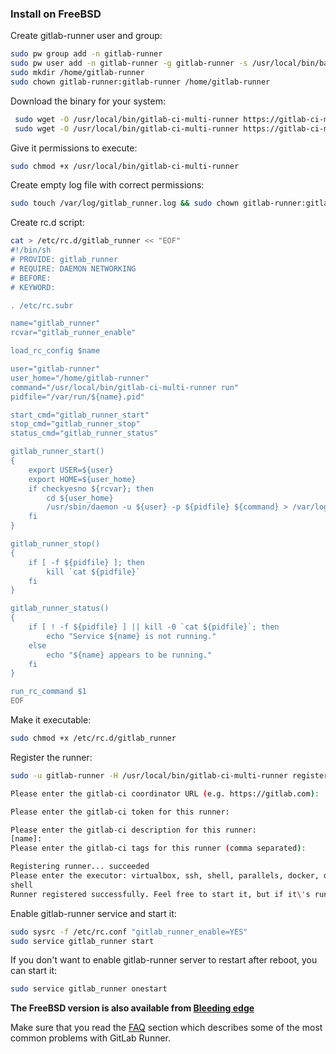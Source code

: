 ### Install on FreeBSD

Create gitlab-runner user and group:

```bash
sudo pw group add -n gitlab-runner
sudo pw user add -n gitlab-runner -g gitlab-runner -s /usr/local/bin/bash
sudo mkdir /home/gitlab-runner
sudo chown gitlab-runner:gitlab-runner /home/gitlab-runner
```

Download the binary for your system:

```bash
 sudo wget -O /usr/local/bin/gitlab-ci-multi-runner https://gitlab-ci-multi-runner-downloads.s3.amazonaws.com/latest/binaries/gitlab-ci-multi-runner-freebsd-amd64
 sudo wget -O /usr/local/bin/gitlab-ci-multi-runner https://gitlab-ci-multi-runner-downloads.s3.amazonaws.com/latest/binaries/gitlab-ci-multi-runner-freebsd-386
```

Give it permissions to execute:

```bash
sudo chmod +x /usr/local/bin/gitlab-ci-multi-runner
```

Create empty log file with correct permissions:

```bash
sudo touch /var/log/gitlab_runner.log && sudo chown gitlab-runner:gitlab-runner /var/log/gitlab_runner.log
```

Create rc.d script:

```bash
cat > /etc/rc.d/gitlab_runner << "EOF"
#!/bin/sh
# PROVIDE: gitlab_runner
# REQUIRE: DAEMON NETWORKING
# BEFORE:
# KEYWORD:

. /etc/rc.subr

name="gitlab_runner"
rcvar="gitlab_runner_enable"

load_rc_config $name

user="gitlab-runner"
user_home="/home/gitlab-runner"
command="/usr/local/bin/gitlab-ci-multi-runner run"
pidfile="/var/run/${name}.pid"

start_cmd="gitlab_runner_start"
stop_cmd="gitlab_runner_stop"
status_cmd="gitlab_runner_status"

gitlab_runner_start()
{
    export USER=${user}
    export HOME=${user_home}
    if checkyesno ${rcvar}; then
        cd ${user_home}
        /usr/sbin/daemon -u ${user} -p ${pidfile} ${command} > /var/log/gitlab_runner.log 2>&1
    fi
}

gitlab_runner_stop()
{
    if [ -f ${pidfile} ]; then
        kill `cat ${pidfile}`
    fi
}

gitlab_runner_status()
{
    if [ ! -f ${pidfile} ] || kill -0 `cat ${pidfile}`; then
        echo "Service ${name} is not running."
    else
        echo "${name} appears to be running."
    fi
}

run_rc_command $1
EOF
```

Make it executable:

```bash
sudo chmod +x /etc/rc.d/gitlab_runner
```


Register the runner:

```bash
sudo -u gitlab-runner -H /usr/local/bin/gitlab-ci-multi-runner register

Please enter the gitlab-ci coordinator URL (e.g. https://gitlab.com):

Please enter the gitlab-ci token for this runner:

Please enter the gitlab-ci description for this runner:
[name]:
Please enter the gitlab-ci tags for this runner (comma separated):

Registering runner... succeeded
Please enter the executor: virtualbox, ssh, shell, parallels, docker, docker-ssh:
shell
Runner registered successfully. Feel free to start it, but if it\'s running already the config should be automatically reloaded!
```

Enable gitlab-runner service and start it:

```bash
sudo sysrc -f /etc/rc.conf "gitlab_runner_enable=YES" 
sudo service gitlab_runner start
```

If you don't want to enable gitlab-runner server to restart after reboot, you can start it:

```bash
sudo service gitlab_runner onestart
```

**The FreeBSD version is also available from [Bleeding edge](bleeding-edge.md)**

Make sure that you read the [FAQ](../faq/README.md) section which describes
some of the most common problems with GitLab Runner.

